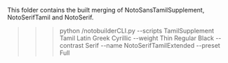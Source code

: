 This folder contains the built merging of NotoSansTamilSupplement, NotoSerifTamil and NotoSerif.

>>> python /notobuilderCLI.py --scripts TamilSupplement Tamil Latin Greek Cyrillic --weight Thin Regular Black --contrast Serif --name NotoSerifTamilExtended --preset Full